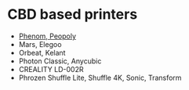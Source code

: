# CBD based printers

- [Phenom, Peopoly](/Phenom)
- Mars, Elegoo
- Orbeat, Kelant
- Photon Classic, Anycubic
- CREALITY LD-002R
- Phrozen Shuffle Lite, Shuffle 4K, Sonic, Transform
